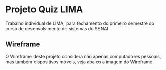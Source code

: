 # Projeto Quiz LIMA
Trabalho individual de LIMA, para fechamento do primeiro semestre do curso de desenvolvimento de sistemas do SENAI


## Wireframe
O Wireframe deste projeto considera não apenas computadores pessoais, mas também dispositivos móveis, veja abaixo a imagem do Wireframe
